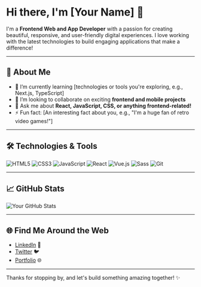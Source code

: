 # Hi there, I'm [Your Name] 👋

I'm a **Frontend Web and App Developer** with a passion for creating beautiful, responsive, and user-friendly digital experiences. I love working with the latest technologies to build engaging applications that make a difference!

---

## 🚀 About Me

- 🌱 I’m currently learning [technologies or tools you're exploring, e.g., Next.js, TypeScript]
- 👯 I’m looking to collaborate on exciting **frontend and mobile projects**
- 💬 Ask me about **React, JavaScript, CSS, or anything frontend-related!**
- ⚡ Fun fact: [An interesting fact about you, e.g., "I'm a huge fan of retro video games!"]

---

## 🛠️ Technologies & Tools

![HTML5](https://img.shields.io/badge/-HTML5-E34F26?style=flat-square&logo=html5&logoColor=white)
![CSS3](https://img.shields.io/badge/-CSS3-1572B6?style=flat-square&logo=css3)
![JavaScript](https://img.shields.io/badge/-JavaScript-F7DF1E?style=flat-square&logo=javascript&logoColor=black)
![React](https://img.shields.io/badge/-React-61DAFB?style=flat-square&logo=react&logoColor=black)
![Vue.js](https://img.shields.io/badge/-Vue.js-4FC08D?style=flat-square&logo=vue.js&logoColor=white)
![Sass](https://img.shields.io/badge/-Sass-CC6699?style=flat-square&logo=sass&logoColor=white)
![Git](https://img.shields.io/badge/-Git-F05032?style=flat-square&logo=git&logoColor=white)

---

## 📈 GitHub Stats

![Your GitHub Stats](https://github-readme-stats.vercel.app/api?username=your-username&show_icons=true&theme=radical)

---

## 🌐 Find Me Around the Web

- [LinkedIn](https://linkedin.com/in/your-linkedin) 💼
- [Twitter](https://twitter.com/your-twitter) 🐦
- [Portfolio](https://your-portfolio.com) 🌐

---

Thanks for stopping by, and let's build something amazing together! ✨
